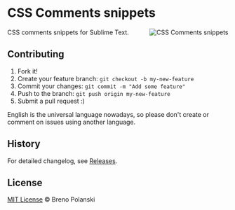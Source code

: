 # CSS Comments snippets

<img
    src="https://raw.githubusercontent.com/brenopolanski/css-comments-sublime-snippets/gh-assets/css-comments-snippets.png"
    alt="CSS Comments snippets"
    align="right"
/>

CSS comments snippets for Sublime Text.

## Contributing

1. Fork it!
2. Create your feature branch: `git checkout -b my-new-feature`
3. Commit your changes: `git commit -m "Add some feature"`
4. Push to the branch: `git push origin my-new-feature`
5. Submit a pull request  :)

English is the universal language nowadays, so please don't create or comment on issues using another language.

## History

For detailed changelog, see [Releases](https://github.com/brenopolanski/css-comments-sublime-snippets/releases).

## License

[MIT License](http://brenopolanski.mit-license.org/) © Breno Polanski
